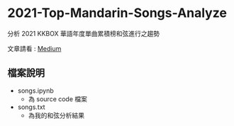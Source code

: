 # 2021-Top-Mandarin-Songs-Analyze

分析 2021 KKBOX 華語年度單曲累積榜和弦進行之趨勢

文章請看 : [Medium](https://medium.com/@chialun100/%E5%8E%9F%E4%BE%86-76-%E7%9A%84%E6%B5%81%E8%A1%8C%E6%AD%8C-%E9%83%BD%E6%98%AF%E7%94%A8%E9%80%99-3-%E7%A8%AE%E5%92%8C%E5%BC%A6%E9%80%B2%E8%A1%8C-2021-%E6%B5%81%E8%A1%8C%E6%AD%8C%E5%92%8C%E5%BC%A6%E5%A4%A7%E8%AA%BF%E6%9F%A5-26c8cce43161)

## 檔案說明

- songs.ipynb
  - 為 source code 檔案
- songs.txt
  - 為我的和弦分析結果